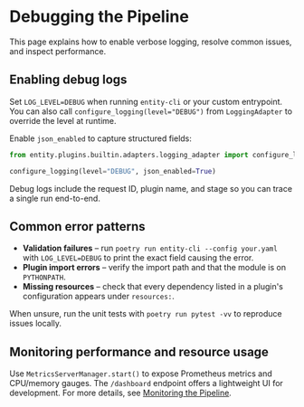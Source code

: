 # Debugging the Pipeline

This page explains how to enable verbose logging, resolve common issues, and inspect performance.

## Enabling debug logs

Set `LOG_LEVEL=DEBUG` when running `entity-cli` or your custom entrypoint. You can also call `configure_logging(level="DEBUG")` from `LoggingAdapter` to override the level at runtime.

Enable `json_enabled` to capture structured fields:

```python
from entity.plugins.builtin.adapters.logging_adapter import configure_logging

configure_logging(level="DEBUG", json_enabled=True)
```

Debug logs include the request ID, plugin name, and stage so you can trace a single run end-to-end.

## Common error patterns

- **Validation failures** – run `poetry run entity-cli --config your.yaml` with `LOG_LEVEL=DEBUG` to print the exact field causing the error.
- **Plugin import errors** – verify the import path and that the module is on `PYTHONPATH`.
- **Missing resources** – check that every dependency listed in a plugin's configuration appears under `resources:`.

When unsure, run the unit tests with `poetry run pytest -vv` to reproduce issues locally.

## Monitoring performance and resource usage

Use `MetricsServerManager.start()` to expose Prometheus metrics and CPU/memory gauges. The `/dashboard` endpoint offers a lightweight UI for development. For more details, see [Monitoring the Pipeline](monitoring.md).

